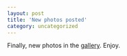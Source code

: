 ```yaml
---
layout: post
title: 'New photos posted'
category: uncategorized
---
```


Finally, new photos in the <a href="http://www.kirbyland.net/photoroom/">gallery</a>.  Enjoy.
